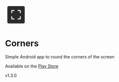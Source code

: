 ![Corners Image](app/src/main/res/mipmap-hdpi/ic_launcher.png)

# Corners
Simple Android app to round the corners of the screen

Available on the [Play Store](https://play.google.com/store/apps/details?id=com.andb.apps.corners)

v1.3.0
